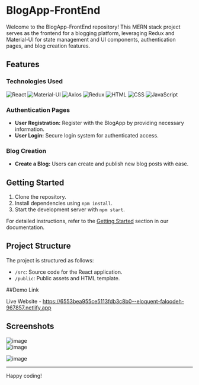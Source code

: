 # BlogApp-FrontEnd

Welcome to the BlogApp-FrontEnd repository! This MERN stack project serves as the frontend for a blogging platform, leveraging Redux and Material-UI for state management and UI components, authentication pages, and blog creation features.

## Features

### Technologies Used

 ![React](https://img.shields.io/badge/React-61DAFB?style=for-the-badge&logo=react&logoColor=white)
 ![Material-UI](https://img.shields.io/badge/Material--UI-0081CB?style=for-the-badge&logo=material-ui&logoColor=white)
 ![Axios](https://img.shields.io/badge/Axios-007ACC?style=for-the-badge&logo=axios&logoColor=white)
 ![Redux](https://img.shields.io/badge/Redux-764ABC?style=for-the-badge&logo=redux&logoColor=white)
![HTML](https://img.shields.io/badge/HTML5-E34F26?style=for-the-badge&logo=html5&logoColor=white)
 ![CSS](https://img.shields.io/badge/CSS3-1572B6?style=for-the-badge&logo=css3&logoColor=white)
 ![JavaScript](https://img.shields.io/badge/JavaScript-F7DF1E?style=for-the-badge&logo=javascript&logoColor=black)

### Authentication Pages

- **User Registration:** Register with the BlogApp by providing necessary information.
- **User Login:** Secure login system for authenticated access.

### Blog Creation

- **Create a Blog:** Users can create and publish new blog posts with ease.

## Getting Started

1. Clone the repository.
2. Install dependencies using `npm install`.
3. Start the development server with `npm start`.

For detailed instructions, refer to the [Getting Started](#) section in our documentation.

## Project Structure

The project is structured as follows:

- `/src`: Source code for the React application.
- `/public`: Public assets and HTML template.

##Demo Link

Live Website - https://6553bea955ce5113fdb3c8b0--eloquent-faloodeh-967857.netlify.app



## Screenshots

![image](https://github.com/GowthamaViknesh/BlogApp-FrontEnd/assets/133188448/ffef0e51-f213-419d-af6c-93899d3c686f)
<br/>
![image](https://github.com/GowthamaViknesh/BlogApp-FrontEnd/assets/133188448/973de399-0a56-41fe-97a7-cf4eb9a9f572)

![image](https://github.com/GowthamaViknesh/BlogApp-FrontEnd/assets/133188448/5e497372-1ba6-46f8-8daa-a642d92c9dd0)

<hr/>


Happy coding!
